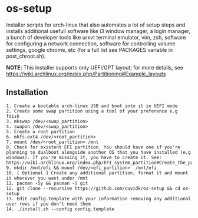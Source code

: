 # os-setup

Installer scripts for arch-linux that also automates a lot of setup steps and installs additional usefull software like i3 window manager, a login manager, a bunch of developer tools like urxvt terminal emulator, vim, zsh, software for configuring a network connection, software for controlling volume settings, google chrome, etc (for a full list see PACKAGES variable in post_chroot.sh).

**NOTE**: This installer supports only UEFI/GPT layout; for more details, see https://wiki.archlinux.org/index.php/Partitioning#Example_layouts

## Installation
    1. Create a bootable arch-linux USB and boot into it in UEFI mode
    2. Create some swap partition using a tool of your preference e.g fdisk
    3. mkswap /dev/<swap_partition>
    4. swapon /dev/<swap_partition>
    5. Create a root partition
    6. mkfs.ext4 /dev/<root_partition>
    7. mount /dev/<root_partition> /mnt
    8. Check for existent EFI partition. You should have one if you're planning to dualboot alongside another OS that you have installed (e.g windows). If you're missing it, you have to create it. See: https://wiki.archlinux.org/index.php/EFI_system_partition#Create_the_partition
    9. mkdir /mnt/efi && mount /dev/<efi_partition>  /mnt/efi
    10. [ Optional ] Create any additional partition, format it and mount it wherever you want under /mnt
    11. pacman -Sy && pacman -S git
    12. git clone --recursive https://github.com/cuvidk/os-setup && cd os-setup
    13. Edit config.template with your information removing any additional user rows if you don't need them
    14. ./install.sh --config config.template

